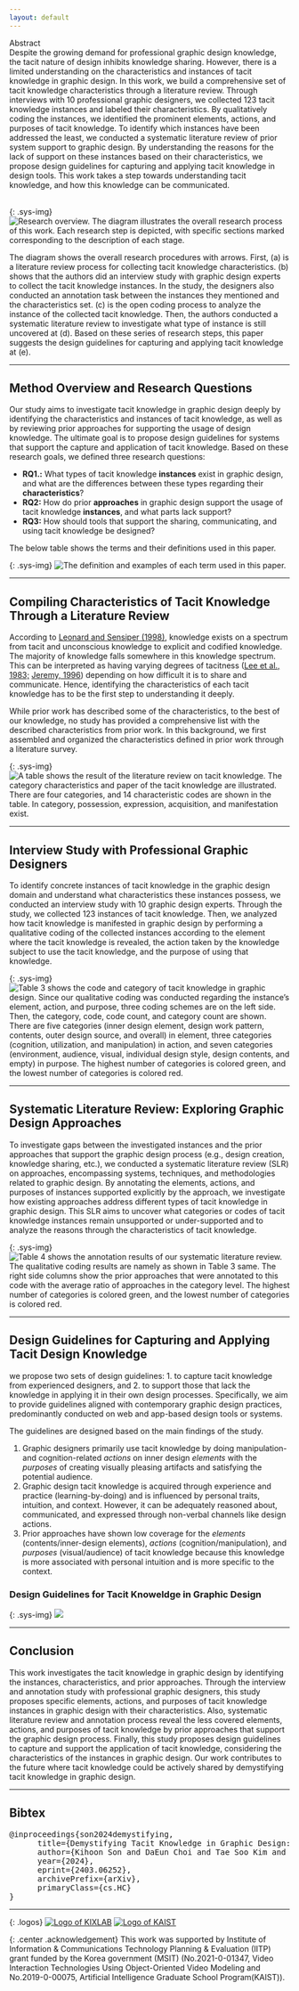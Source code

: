 ```yaml
---
layout: default
---
```


<span class="highlight"> Abstract </span>
<br/>
Despite the growing demand for professional graphic design knowledge, the tacit nature of design inhibits knowledge sharing. However, there is a limited understanding on the characteristics and instances of tacit knowledge in graphic design. In this work, we build a comprehensive set of tacit knowledge characteristics through a literature review. Through interviews with 10 professional graphic designers, we collected 123 tacit knowledge instances and labeled their characteristics. By qualitatively coding the instances, we identified the prominent elements, actions, and purposes of tacit knowledge. To identify which instances have been addressed the least, we conducted a systematic literature review of prior system support to graphic design. By understanding the reasons for the lack of support on these instances based on their characteristics, we propose design guidelines for capturing and applying tacit knowledge in design tools. This work takes a step towards understanding tacit knowledge, and how this knowledge can be communicated.
<br/>
<br/>

{: .sys-img}
![Research overview. The diagram illustrates the overall research process of this work. Each research step is depicted, with specific sections marked corresponding to the description of each stage.](/assets/img/research_procedure.png)
<br/>

The diagram shows the overall research procedures with arrows. First, <span class="highlight">(a)</span> is a literature review process for collecting tacit knowledge characteristics. <span class="highlight">(b)</span> shows that the authors did an interview study with graphic design experts to collect the tacit knowledge instances. In the study, the designers also conducted an annotation task between the instances they mentioned and the characteristics set. <span class="highlight">(c)</span> is the open coding process to analyze the instance of the collected tacit knowledge. Then, the authors conducted a systematic literature review to investigate what type of instance is still uncovered at <span class="highlight">(d)</span>. Based on these series of research steps, this paper suggests the design guidelines for capturing and applying tacit knowledge at <span class="highlight">(e)</span>.

---

## <span class="highlight">Method Overview and Research Questions</span>

Our study aims to investigate tacit knowledge in graphic design deeply by identifying the characteristics and instances of tacit knowledge, as well as by reviewing prior approaches for supporting the usage of design knowledge. The ultimate goal is to propose design guidelines for systems that support the capture and application of tacit knowledge. Based on these research goals, we defined three research questions:

- **<span class="highlight">RQ1.</span>:** What types of tacit knowledge **instances** exist in graphic design, and what are the differences between these types regarding their **characteristics**?
- **<span class="highlight">RQ2</span>:** How do prior **approaches** in graphic design support the usage of tacit knowledge **instances**, and what parts lack support?
- **<span class="highlight">RQ3</span>:** How should tools that support the sharing, communicating, and using tacit knowledge be designed?

The below table shows the terms and their definitions used in this paper.

{: .sys-img}
![The definition and examples of each term used in this paper.](/assets/img/terms.png)

---

## <span class="highlight">Compiling Characteristics of Tacit Knowledge Through a Literature Review</span>

According to [Leonard and Sensiper (1998)](http://dx.doi.org/10.1142/9789814295505_0013), knowledge exists on a spectrum from tacit and unconscious knowledge to explicit and codified knowledge. The majority of knowledge falls somewhere in this knowledge spectrum. This can be interpreted as having varying degrees of tacitness ([Lee et al., 1983;](https://compositionforum.com/issue/49/discourse-based-interview-print.pdf) [Jeremy, 1996](http://dx.doi.org/10.1080/09537329608524237)) depending on how difficult it is to share and communicate. Hence, identifying the characteristics of each tacit knowledge has to be the first step to understanding it deeply.

While prior work has described some of the characteristics, to the best of our knowledge, <span class="lacking">no study has provided a comprehensive list with the described characteristics from prior work</span>. In this background, we first assembled and organized the characteristics defined in prior work through a literature survey.

{: .sys-img}
![A table shows the result of the literature review on tacit knowledge. The category characteristics and paper of the tacit knowledge are illustrated. There are four categories, and 14 characteristic codes are shown in the table. In category, possession, expression, acquisition, and manifestation exist.](/assets/img/characteristics.png)

---

## <span class="highlight">Interview Study with Professional Graphic Designers</span>

To identify concrete instances of tacit knowledge in the graphic design domain and understand what characteristics these instances possess, we conducted an <span class="highlight2">interview study with 10 graphic design experts</span>. Through the study, we collected <span class="highlight2">123 instances of tacit knowledge</span>. Then, we analyzed how tacit knowledge is manifested in graphic design by performing a qualitative coding of the collected instances according to the element where the tacit knowledge is revealed, the action taken by the knowledge subject to use the tacit knowledge, and the purpose of using that knowledge.

{: .sys-img}
![Table 3 shows the code and category of tacit knowledge in graphic design. Since our qualitative coding was conducted regarding the instance’s element, action, and purpose, three coding schemes are on the left side. Then, the category, code, code count, and category count are shown. There are five categories (inner design element, design work pattern, contents, outer design source, and overall) in element, three categories (cognition, utilization, and manipulation) in action, and seven categories (environment, audience, visual, individual design style, design contents, and empty) in purpose. The highest number of categories is colored green, and the lowest number of categories is colored red.](/assets/img/instances.png)

---

## <span class="highlight">Systematic Literature Review: Exploring Graphic Design Approaches</span>

To investigate gaps between the investigated instances and the prior approaches that support the graphic design process (e.g., design creation, knowledge sharing, etc.), we conducted a systematic literature review (SLR) on approaches, encompassing systems, techniques, and methodologies related to graphic design. By annotating the <span class="highlight2">elements</span>, <span class="highlight2">actions</span>, and <span class="highlight2">purposes</span> of instances supported explicitly by the approach, we investigate how existing approaches address different types of tacit knowledge in graphic design. This SLR aims to uncover what categories or codes of tacit knowledge instances remain unsupported or under-supported and to analyze the reasons through the characteristics of tacit knowledge.

{: .sys-img}
![Table 4 shows the annotation results of our systematic literature review. The qualitative coding results are namely as shown in Table 3 same. The right side columns show the prior approaches that were annotated to this code with the average ratio of approaches in the category level. The highest number of categories is colored green, and the lowest number of categories is colored red.](/assets/img/approaches.png)

---

## <span class="highlight">Design Guidelines for Capturing and Applying Tacit Design Knowledge</span>

we propose two sets of design guidelines: 1. to <span class="highlight2">capture</span> tacit knowledge from experienced designers, and 2. to support those that lack the knowledge in <span class="highlight2">applying</span> it in their own design processes. Specifically, we aim to provide guidelines aligned with contemporary graphic design practices, predominantly conducted on web and app-based design tools or systems.

The guidelines are designed based on the main findings of the study.

1. Graphic designers primarily use tacit knowledge by doing manipulation- and cognition-related _actions_ on inner design _elements_ with the _purposes_ of creating visually pleasing artifacts and satisfying the potential audience.
2. Graphic design tacit knowledge is acquired through experience and practice (learning-by-doing) and is influenced by personal traits, intuition, and context. However, it can be adequately reasoned about, communicated, and expressed through non-verbal channels like design actions.
3. Prior approaches have shown low coverage for the _elements_ (contents/inner-design elements), _actions_ (cognition/manipulation), and _purposes_ (visual/audience) of tacit knowledge because this knowledge is more associated with personal intuition and is more specific to the context.

### <span class="highlight">Design Guidelines for Tacit Knoweldge in Graphic Design</span>

{: .sys-img}
![](/assets/img/guidelines.png)

---

## <span class="highlight"> Conclusion </span>

This work investigates the tacit knowledge in graphic design by identifying the instances, characteristics, and prior approaches. Through the interview and annotation study with professional graphic designers, this study proposes specific elements, actions, and purposes of tacit knowledge instances in graphic design with their characteristics. Also, systematic literature review and annotation process reveal the less covered elements, actions, and purposes of tacit knowledge by prior approaches that support the graphic design process. Finally, this study proposes design guidelines to capture and support the application of tacit knowledge, considering the characteristics of the instances in graphic design. Our work contributes to the future where tacit knowledge could be actively shared by demystifying tacit knowledge in graphic design.

---

<!-- {: .sys-img}
![Interface of GenQuery. GenQuery shows the image search results as a gallery form. (a) Text prompt input box for text-based search: User can input a text description for the desired image here; (b) Clickable image for image-based search: An image in the gallery is clickable to provoke the image-based search. When the image is clicked, GenQuery shows similar images to the clicked one at the bottom of the gallery; (c) Like button: The user can click the like button to save the design into the side panel; (d) Generation button: To edit one of the searched images for generatin a new input, the user can click the marble emoji left top of image card. When the user clicks this button, the generation panel pops out below; (e) Show more button: This button is clicked when the user wants to see more search results.](/assets/img/interface.png)

<span class="sys-name">🔮 GenQuery</span> provides a similar interface to popular visual search tools like [Pinterest](https://co.pinterest.com/). The system provides a similar interface to popular visual search tools like Pinterest. Users can input a text query <span class="highlight">[a]</span> (text-based search) or click an image in the search results <span class="highlight">[b]</span> (image-based search) to find the visual images they want to see and save the desired images <span class="highlight">[c]</span>.

Beyond these basic features, <span class="sys-name">GenQuery</span> supports **<a href="#QC" target="_self">Query Concretization</a>** when the user writes a query in <span class="highlight">[a]</span>. Furthermore, when the user clicks <span class="highlight">[d]</span>, it also supports **<a href="#IM" target="_self">Image-based Image Modification</a>** and **<a href="#KM" target="_self">Keyword-based Image Modification</a>** to allow the user to find more intent-aligned or diversified images.

<br/>

### <span id="QC" class="sys-name">Query Concretization</span> for Text-based Search

Our formative study findings reveal that the visual search process is inefficient due to the user's vague text query at the initial text-based search. To address this, we propose a <span class="sys-name">Query Concretization</span> interaction using LLM prompting in the visual search process.

<div class="video-wrapper">
  <iframe src="https://www.youtube.com/embed/8AhXwrU3WS4?si=tdU7Q55_YXL3ChDY" title="YouTube video player" frameborder="0" allow="accelerometer; autoplay; clipboard-write; encrypted-media; gyroscope; picture-in-picture; web-share" allowfullscreen></iframe>
</div>

<br/>

### <span id="IM" class="sys-name">Image-based Image Modification</span> for Image-based Search

When users had concrete target images they wanted to look for in their minds, they wanted to use image modality to edit the following search queries in the image-based search. To support the user in finding a more intent-aligned search result, we propose <span class="sys-name">Image-based Image Modification</span> for the following visual search query.

<div class="video-wrapper">
  <iframe src="https://www.youtube.com/embed/N-F3DsbE1fI?si=-7gaKdnObBQ1g-jH" title="YouTube video player" frameborder="0" allow="accelerometer; autoplay; clipboard-write; encrypted-media; gyroscope; picture-in-picture; web-share" allowfullscreen></iframe>
</div>

<br/>

### <span id="KM" class="sys-name">Keyword-based Image Modification</span> for Image-based Search

One of the essential aspects of visual search is finding diversified and unexpected ideas as well as searching intent-aligned images. Our formative findings identified that the users tried to use text modality when they wanted to see more diversified and different images. Thus, we propose <span class="sys-name">Text-based Image Modification</span> interaction to help the divergent visual search phase.

<div class="video-wrapper">
  <iframe src="https://www.youtube.com/embed/zJTqnCh8d2w?si=-vIMSjUHxgH-o6I_" title="YouTube video player" frameborder="0" allow="accelerometer; autoplay; clipboard-write; encrypted-media; gyroscope; picture-in-picture; web-share" allowfullscreen></iframe>
</div>

---

The three interactions of <span class="sys-name">🔮 GenQuery</span> allowed the user to express their intent intuitively and accurately so that the users find more satisfied, diversified, and creative ideas. If you want to see more details of the findings of our user study, please check our paper! -->

## Bibtex

<pre>
@inproceedings{son2024demystifying,
      title={Demystifying Tacit Knowledge in Graphic Design: Characteristics, Instances, Approaches, and Guidelines}, 
      author={Kihoon Son and DaEun Choi and Tae Soo Kim and Juho Kim},
      year={2024},
      eprint={2403.06252},
      archivePrefix={arXiv},
      primaryClass={cs.HC}
}
</pre>

---

{: .logos}
[![Logo of KIXLAB](/assets/img/kixlab_logo.png)](https://kixlab.org)
[![Logo of KAIST](/assets/img/kaist_logo.png)](https://kaist.ac.kr)

{: .center .acknowledgement}
This work was supported by Institute of Information & Communications Technology Planning & Evaluation (IITP) grant funded by the Korea government (MSIT) (No.2021-0-01347, Video Interaction Technologies Using Object-Oriented Video Modeling and No.2019-0-00075, Artificial Intelligence Graduate School Program(KAIST)).
